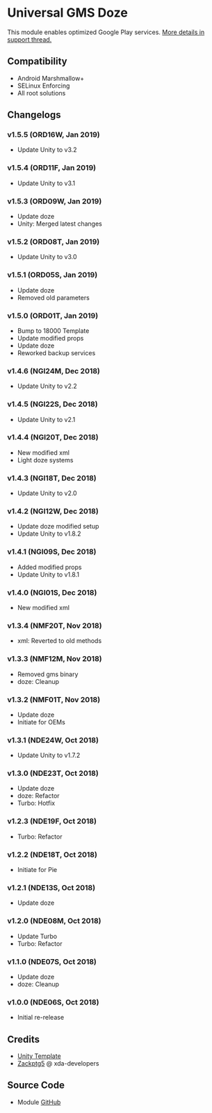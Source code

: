 # Universal GMS Doze
This module enables optimized Google Play services. [More details in support thread.](https://forum.xda-developers.com/apps/magisk/module-universal-gms-doze-t3853710)

## Compatibility
- Android Marshmallow+
- SELinux Enforcing
- All root solutions

## Changelogs
### v1.5.5 (ORD16W, Jan 2019)
- Update Unity to v3.2

### v1.5.4 (ORD11F, Jan 2019)
- Update Unity to v3.1

### v1.5.3 (ORD09W, Jan 2019)
- Update doze
- Unity: Merged latest changes

### v1.5.2 (ORD08T, Jan 2019)
- Update Unity to v3.0

### v1.5.1 (ORD05S, Jan 2019)
- Update doze
- Removed old parameters

### v1.5.0 (ORD01T, Jan 2019)
- Bump to 18000 Template
- Update modified props
- Update doze
- Reworked backup services

### v1.4.6 (NGI24M, Dec 2018)
- Update Unity to v2.2

### v1.4.5 (NGI22S, Dec 2018)
- Update Unity to v2.1

### v1.4.4 (NGI20T, Dec 2018)
- New modified xml
- Light doze systems

### v1.4.3 (NGI18T, Dec 2018)
- Update Unity to v2.0

### v1.4.2 (NGI12W, Dec 2018)
- Update doze modified setup
- Update Unity to v1.8.2

### v1.4.1 (NGI09S, Dec 2018)
- Added modified props
- Update Unity to v1.8.1

### v1.4.0 (NGI01S, Dec 2018)
- New modified xml

### v1.3.4 (NMF20T, Nov 2018)
- xml: Reverted to old methods

### v1.3.3 (NMF12M, Nov 2018)
- Removed gms binary
- doze: Cleanup

### v1.3.2 (NMF01T, Nov 2018)
- Update doze
- Initiate for OEMs

### v1.3.1 (NDE24W, Oct 2018)
- Update Unity to v1.7.2

### v1.3.0 (NDE23T, Oct 2018)
- Update doze
- doze: Refactor
- Turbo: Hotfix

### v1.2.3 (NDE19F, Oct 2018)
- Turbo: Refactor

### v1.2.2 (NDE18T, Oct 2018)
- Initiate for Pie

### v1.2.1 (NDE13S, Oct 2018)
- Update doze

### v1.2.0 (NDE08M, Oct 2018)
- Update Turbo
- Turbo: Refactor

### v1.1.0 (NDE07S, Oct 2018)
- Update doze
- doze: Cleanup

### v1.0.0 (NDE06S, Oct 2018)
- Initial re-release

## Credits
- [Unity Template](https://github.com/Zackptg5/Unity)
- [Zackptg5](https://forum.xda-developers.com/member.php?u=6037748) @ xda-developers

## Source Code
- Module [GitHub](https://github.com/gloeyisk/UniversalGMSDoze)
